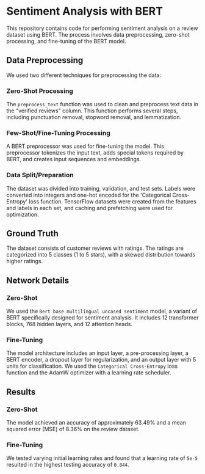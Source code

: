 # Sentiment Analysis with BERT

This repository contains code for performing sentiment analysis on a review dataset using BERT. The process involves data preprocessing, zero-shot processing, and fine-tuning of the BERT model.

## Data Preprocessing

We used two different techniques for preprocessing the data:

### Zero-Shot Processing

The `preprocess_text` function was used to clean and preprocess text data in the "verified reviews" column. This function performs several steps, including punctuation removal, stopword removal, and lemmatization.

### Few-Shot/Fine-Tuning Processing

A BERT preprocessor was used for fine-tuning the model. This preprocessor tokenizes the input text, adds special tokens required by BERT, and creates input sequences and embeddings.

### Data Split/Preparation

The dataset was divided into training, validation, and test sets. Labels were converted into integers and one-hot encoded for the 'Categorical Cross-Entropy' loss function. TensorFlow datasets were created from the features and labels in each set, and caching and prefetching were used for optimization.

## Ground Truth

The dataset consists of customer reviews with ratings. The ratings are categorized into 5 classes (1 to 5 stars), with a skewed distribution towards higher ratings.

## Network Details

### Zero-Shot

We used the `Bert base multilingual uncased sentiment` model, a variant of BERT specifically designed for sentiment analysis. It includes 12 transformer blocks, 768 hidden layers, and 12 attention heads.

### Fine-Tuning

The model architecture includes an input layer, a pre-processing layer, a BERT encoder, a dropout layer for regularization, and an output layer with 5 units for classification. We used the `Categorical Cross-Entropy` loss function and the AdamW optimizer with a learning rate scheduler.

## Results

### Zero-Shot

The model achieved an accuracy of approximately 63.49% and a mean squared error (MSE) of 8.36% on the review dataset.

### Fine-Tuning

We tested varying initial learning rates and found that a learning rate of `5e-5` resulted in the highest testing accuracy of `0.844`.

